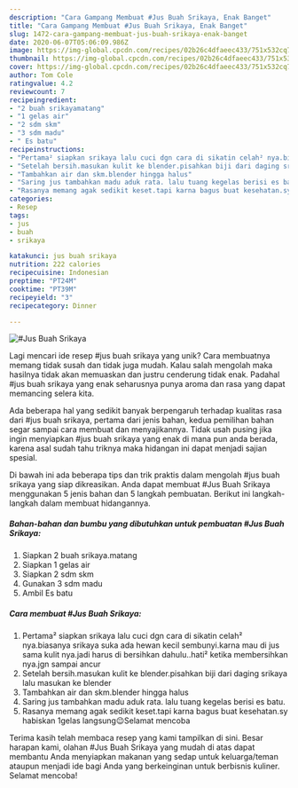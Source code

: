 ```yaml
---
description: "Cara Gampang Membuat #Jus Buah Srikaya, Enak Banget"
title: "Cara Gampang Membuat #Jus Buah Srikaya, Enak Banget"
slug: 1472-cara-gampang-membuat-jus-buah-srikaya-enak-banget
date: 2020-06-07T05:06:09.986Z
image: https://img-global.cpcdn.com/recipes/02b26c4dfaeec433/751x532cq70/jus-buah-srikaya-foto-resep-utama.jpg
thumbnail: https://img-global.cpcdn.com/recipes/02b26c4dfaeec433/751x532cq70/jus-buah-srikaya-foto-resep-utama.jpg
cover: https://img-global.cpcdn.com/recipes/02b26c4dfaeec433/751x532cq70/jus-buah-srikaya-foto-resep-utama.jpg
author: Tom Cole
ratingvalue: 4.2
reviewcount: 7
recipeingredient:
- "2 buah srikayamatang"
- "1 gelas air"
- "2 sdm skm"
- "3 sdm madu"
- " Es batu"
recipeinstructions:
- "Pertama² siapkan srikaya lalu cuci dgn cara di sikatin celah² nya.biasanya srikaya suka ada hewan kecil sembunyi.karna mau di jus sama kulit nya.jadi harus di bersihkan dahulu..hati² ketika membersihkan nya.jgn sampai ancur"
- "Setelah bersih.masukan kulit ke blender.pisahkan biji dari daging srikaya lalu masukan ke blender"
- "Tambahkan air dan skm.blender hingga halus"
- "Saring jus tambahkan madu aduk rata. lalu tuang kegelas berisi es batu."
- "Rasanya memang agak sedikit keset.tapi karna bagus buat kesehatan.sy habiskan 1gelas langsung😉Selamat mencoba"
categories:
- Resep
tags:
- jus
- buah
- srikaya

katakunci: jus buah srikaya 
nutrition: 222 calories
recipecuisine: Indonesian
preptime: "PT24M"
cooktime: "PT39M"
recipeyield: "3"
recipecategory: Dinner

---
```



![#Jus Buah Srikaya](https://img-global.cpcdn.com/recipes/02b26c4dfaeec433/751x532cq70/jus-buah-srikaya-foto-resep-utama.jpg)

Lagi mencari ide resep #jus buah srikaya yang unik? Cara membuatnya memang tidak susah dan tidak juga mudah. Kalau salah mengolah maka hasilnya tidak akan memuaskan dan justru cenderung tidak enak. Padahal #jus buah srikaya yang enak seharusnya punya aroma dan rasa yang dapat memancing selera kita.



Ada beberapa hal yang sedikit banyak berpengaruh terhadap kualitas rasa dari #jus buah srikaya, pertama dari jenis bahan, kedua pemilihan bahan segar sampai cara membuat dan menyajikannya. Tidak usah pusing jika ingin menyiapkan #jus buah srikaya yang enak di mana pun anda berada, karena asal sudah tahu triknya maka hidangan ini dapat menjadi sajian spesial.


Di bawah ini ada beberapa tips dan trik praktis dalam mengolah #jus buah srikaya yang siap dikreasikan. Anda dapat membuat #Jus Buah Srikaya menggunakan 5 jenis bahan dan 5 langkah pembuatan. Berikut ini langkah-langkah dalam membuat hidangannya.

<!--inarticleads1-->

##### Bahan-bahan dan bumbu yang dibutuhkan untuk pembuatan #Jus Buah Srikaya:

1. Siapkan 2 buah srikaya.matang
1. Siapkan 1 gelas air
1. Siapkan 2 sdm skm
1. Gunakan 3 sdm madu
1. Ambil  Es batu




<!--inarticleads2-->

##### Cara membuat #Jus Buah Srikaya:

1. Pertama² siapkan srikaya lalu cuci dgn cara di sikatin celah² nya.biasanya srikaya suka ada hewan kecil sembunyi.karna mau di jus sama kulit nya.jadi harus di bersihkan dahulu..hati² ketika membersihkan nya.jgn sampai ancur
1. Setelah bersih.masukan kulit ke blender.pisahkan biji dari daging srikaya lalu masukan ke blender
1. Tambahkan air dan skm.blender hingga halus
1. Saring jus tambahkan madu aduk rata. lalu tuang kegelas berisi es batu.
1. Rasanya memang agak sedikit keset.tapi karna bagus buat kesehatan.sy habiskan 1gelas langsung😉Selamat mencoba




Terima kasih telah membaca resep yang kami tampilkan di sini. Besar harapan kami, olahan #Jus Buah Srikaya yang mudah di atas dapat membantu Anda menyiapkan makanan yang sedap untuk keluarga/teman ataupun menjadi ide bagi Anda yang berkeinginan untuk berbisnis kuliner. Selamat mencoba!
